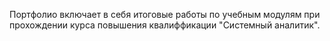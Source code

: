 Портфолио включает в себя итоговые работы по учебным модулям при прохождении курса повышения квалиффикации "Системный аналитик".
